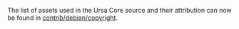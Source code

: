 The list of assets used in the Ursa Core source and their attribution can now be found in [contrib/debian/copyright](../contrib/debian/copyright).

